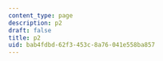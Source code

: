 ```yaml
---
content_type: page
description: p2
draft: false
title: p2
uid: bab4fdbd-62f3-453c-8a76-041e558ba857
---
```

